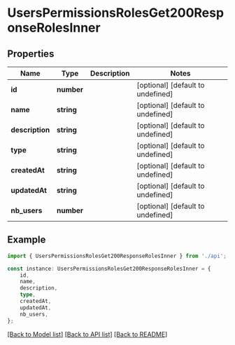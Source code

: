 # UsersPermissionsRolesGet200ResponseRolesInner


## Properties

Name | Type | Description | Notes
------------ | ------------- | ------------- | -------------
**id** | **number** |  | [optional] [default to undefined]
**name** | **string** |  | [optional] [default to undefined]
**description** | **string** |  | [optional] [default to undefined]
**type** | **string** |  | [optional] [default to undefined]
**createdAt** | **string** |  | [optional] [default to undefined]
**updatedAt** | **string** |  | [optional] [default to undefined]
**nb_users** | **number** |  | [optional] [default to undefined]

## Example

```typescript
import { UsersPermissionsRolesGet200ResponseRolesInner } from './api';

const instance: UsersPermissionsRolesGet200ResponseRolesInner = {
    id,
    name,
    description,
    type,
    createdAt,
    updatedAt,
    nb_users,
};
```

[[Back to Model list]](../README.md#documentation-for-models) [[Back to API list]](../README.md#documentation-for-api-endpoints) [[Back to README]](../README.md)

